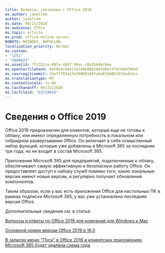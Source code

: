 ```yaml
---
title: Вопросы, связанные с Office 2019
ms.author: janellem
author: janellem
ms.date: 04/21/2020
ms.audience: ITPro
ms.topic: article
ms.prod: office-online-server
ROBOTS: NOINDEX, NOFOLLOW
localization_priority: Normal
ms.custom:
- "1251"
- "2000023"
ms.assetid: 7fc322ce-08fa-4b87-98ac-c8a35bd6c8ee
ms.openlocfilehash: b4f02dcd8415414068b62497d647474c4b8f8d4d
ms.sourcegitcommit: 55eff703a17e500681d8fa6a87eb067019ade3cc
ms.translationtype: MT
ms.contentlocale: ru-RU
ms.lasthandoff: 04/22/2020
ms.locfileid: "43719816"
---
```

# <a name="about-office-2019"></a>Сведения о Office 2019

Office 2019 предназначен для клиентов, которые еще не готовы к облаку, или имеют определенную потребность в локальном или гибридном развертывании Office. Он включает в себя осмысленный набор функций, которые уже добавлены в Microsoft 365 за последние три года, но не входят в состав Microsoft 365.
  
Приложения Microsoft 365 для предприятий, подключенные к облаку, обеспечивают самую эффективную и безопасную работу Office. Он предоставляет доступ к набору служб помимо того, какие локальные версии имеют новые версии, и регулярно получает обновления компонентов.
  
Таким образом, если у вас есть приложения Office для настольных ПК в рамках подписки Microsoft 365, у вас уже установлена последняя версия Office.
  
Дополнительные сведения см. в статье:
  
[Вопросы и ответы по Office 2019 для компаний для Windows и Mac](https://support.microsoft.com/help/4133312)
  
[Основной номер версии Office 2019 в 16,0](https://docs.microsoft.com/deployoffice/office2019/overview)
  
[В записях меню "Пуск" в Office 2016 и клиентских приложениях Microsoft 365 будет удалена схема года](https://support.office.com/article/8fe5e052-76d2-49de-af30-2e84ed3da907?wt.mc_id=Alchemy_ClientDIA)
  